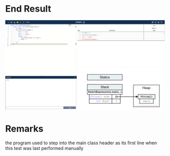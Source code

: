 # End Result
![img.png](img.png)

# Remarks
the program used to step into the main class header as its first line when this test was last performed manually